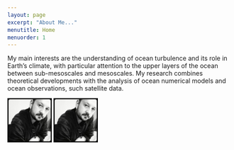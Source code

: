 ```yaml
---
layout: page
excerpt: "About Me..."
menutitle: Home
menuorder: 1
---
```


My main interests are the understanding of ocean turbulence and its role in Earth’s climate, with particular attention to the upper layers of the ocean between sub-mesoscales and mesoscales. My research combines theoretical developments with the analysis of ocean numerical models and ocean observations, such satellite data. 

<img src="images/jisern-photo.jpg" height="100"> <img src="images/jisern-photo.jpg" height="100">
